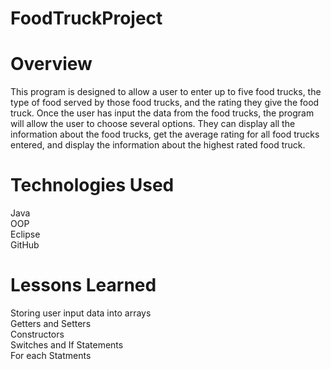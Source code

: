 # FoodTruckProject

# Overview
This program is designed to allow a user to enter up to five food trucks, the type of food served by those food trucks, and the rating they give the food truck. Once the user has input the data from the food trucks, the program will allow the user to choose several options. They can display all the information about the food trucks, get the average rating for all food trucks entered, and display the information about the highest rated food truck.

# Technologies Used
Java
<br>
OOP
<br> 
Eclipse
<br>
GitHub

# Lessons Learned
Storing user input data into arrays
<br>
Getters and Setters
<br>
Constructors
<br>
Switches and If Statements
<br>
For each Statments

